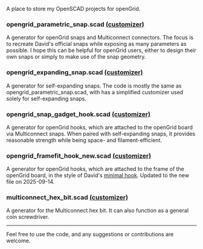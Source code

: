 A place to store my OpenSCAD projects for openGrid.

### opengrid_parametric_snap.scad [(customizer)](https://makerworld.com/en/models/1680432-opengrid-snap-generator)
A generator for openGrid snaps and Multiconnect connectors. The focus is to recreate David's official snaps while exposing as many parameters as possible. I hope this can be helpful for openGrid users, either to design their own snaps or simply to make use of the snap geometry.

### opengrid_expanding_snap.scad [(customizer)](https://makerworld.com/en/models/1412027-opengrid-self-expanding-snap)
A generator for self-expanding snaps. The code is mostly the same as opengrid_parametric_snap.scad, with has a simplified customizer used solely for self-expanding snaps.

### opengrid_snap_gadget_hook.scad [(customizer)](https://makerworld.com/en/models/1771774-opengrid-snap-gadget-hook-generator)
A generator for openGrid hooks, which are attached to the openGrid board via Multiconnect snaps. When paired with self-expanding snaps, it provides reasonable strength while being space- and filament-efficient.

### opengrid_framefit_hook_new.scad [(customizer)](https://makerworld.com/en/models/1586090-opengrid-framefit-hook-generator)
A generator for openGrid hooks, which are attached to the frame of the openGrid board, in the style of David's [minimal hook](https://www.printables.com/model/1217962-opengrid-minimal-hook). Updated to the new file on 2025-09-14.

### multiconnect_hex_bit.scad [(customizer)](https://makerworld.com/en/models/1412021-multiconnect-coin-screwdriver-6-35mm-hex-bit)
A generator for the Multiconnect hex bit. It can also function as a general coin screwdriver.

---

Feel free to use the code, and any suggestions or contributions are welcome.
